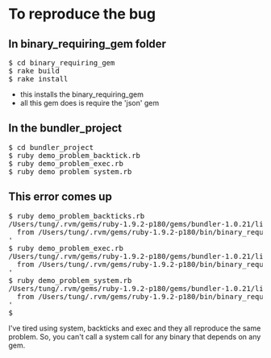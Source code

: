 To reproduce the bug
=============

In binary_requiring_gem folder
-------------

<pre>
$ cd binary_requiring_gem
$ rake build
$ rake install
</pre>

* this installs the binary_requiring_gem 
* all this gem does is require the 'json' gem

In the bundler_project
-------------

<pre>
$ cd bundler_project
$ ruby demo_problem_backtick.rb
$ ruby demo_problem_exec.rb
$ ruby demo_problem_system.rb
</pre>

This error comes up
-------------

<pre>
$ ruby demo_problem_backticks.rb 
/Users/tung/.rvm/gems/ruby-1.9.2-p180/gems/bundler-1.0.21/lib/bundler/rubygems_integration.rb:143:in `block in replace_gem': binary_requiring_gem is not part of the bundle. Add it to Gemfile. (Gem::LoadError)
  from /Users/tung/.rvm/gems/ruby-1.9.2-p180/bin/binary_requiring_gem:18:in `<main>'
$ ruby demo_problem_exec.rb 
/Users/tung/.rvm/gems/ruby-1.9.2-p180/gems/bundler-1.0.21/lib/bundler/rubygems_integration.rb:143:in `block in replace_gem': binary_requiring_gem is not part of the bundle. Add it to Gemfile. (Gem::LoadError)
  from /Users/tung/.rvm/gems/ruby-1.9.2-p180/bin/binary_requiring_gem:18:in `<main>'
$ ruby demo_problem_system.rb 
/Users/tung/.rvm/gems/ruby-1.9.2-p180/gems/bundler-1.0.21/lib/bundler/rubygems_integration.rb:143:in `block in replace_gem': binary_requiring_gem is not part of the bundle. Add it to Gemfile. (Gem::LoadError)
  from /Users/tung/.rvm/gems/ruby-1.9.2-p180/bin/binary_requiring_gem:18:in `<main>'
$ 
</pre>

I've tired using system, backticks and exec and they all reproduce the same problem.  So, you can't call a system call for any binary that depends on any gem.  
